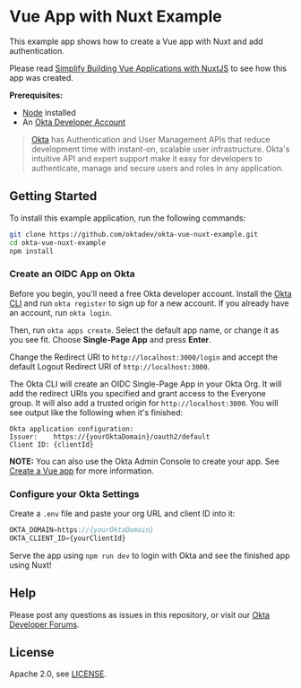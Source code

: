 # Vue App with Nuxt Example

This example app shows how to create a Vue app with Nuxt and add authentication.

Please read [Simplify Building Vue Applications with NuxtJS]() to see how this app was created.

**Prerequisites:**

* [Node](https://nodejs.org/en/) installed
* An [Okta Developer Account](https://developer.okta.com/signup)

> [Okta](https://developer.okta.com/) has Authentication and User Management APIs that reduce development time with instant-on, scalable user infrastructure. Okta's intuitive API and expert support make it easy for developers to authenticate, manage and secure users and roles in any application.


## Getting Started

To install this example application, run the following commands:

```bash
git clone https://github.com/oktadev/okta-vue-nuxt-example.git
cd okta-vue-nuxt-example
npm install
```

### Create an OIDC App on Okta

Before you begin, you'll need a free Okta developer account. Install the [Okta CLI](https://cli.okta.com) and run `okta register` to sign up for a new account. If you already have an account, run `okta login`.

Then, run `okta apps create`. Select the default app name, or change it as you see fit. Choose **Single-Page App** and press **Enter**.

Change the Redirect URI to `http://localhost:3000/login` and accept the default Logout Redirect URI of `http://localhost:3000`.

The Okta CLI will create an OIDC Single-Page App in your Okta Org. It will add the redirect URIs you specified and grant access to the Everyone group. It will also add a trusted origin for `http://localhost:3000`. You will see output like the following when it's finished:

```
Okta application configuration:
Issuer:    https://{yourOktaDomain}/oauth2/default
Client ID: {clientId}
```

**NOTE:** You can also use the Okta Admin Console to create your app. See [Create a Vue app](https://developer.okta.com/docs/guides/sign-into-spa/vue/main/#create-an-okta-app-integration) for more information.


### Configure your Okta Settings

Create a `.env` file and paste your org URL and client ID into it:

```js
OKTA_DOMAIN=https://{yourOktaDomain}
OKTA_CLIENT_ID={yourClientId}
```

Serve the app using `npm run dev` to login with Okta and see the finished app using Nuxt!

## Help

Please post any questions as issues in this repository, or visit our [Okta Developer Forums](https://devforum.okta.com/).

## License

Apache 2.0, see [LICENSE](LICENSE.md).
